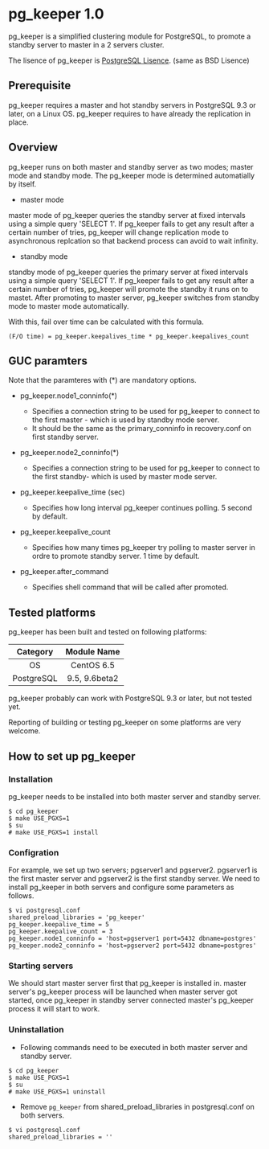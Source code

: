 pg_keeper 1.0
===========

pg_keeper is a simplified clustering module for PostgreSQL, to promote a standby server to master in a 2 servers cluster.

The lisence of pg_keeper is [PostgreSQL Lisence](https://opensource.org/licenses/postgresql). (same as BSD Lisence)

## Prerequisite
pg_keeper requires a master and hot standby servers in PostgreSQL 9.3 or later, on a Linux OS.
pg_keeper requires to have already the replication in place.

## Overview
pg_keeper runs on both master and standby server as two modes; master mode and standby mode.
The pg_keeper mode is determined automatially by itself.

- master mode

master mode of pg_keeper queries the standby server at fixed intervals using a simple query 'SELECT 1'.
If pg_keeper fails to get any result after a certain number of tries, pg_keeper will change replication mode to asynchronous replcation so that backend process can avoid to wait infinity.

- standby mode

standby mode of pg_keeper queries the primary server at fixed intervals using a simple query 'SELECT 1'.
If pg_keeper fails to get any result after a certain number of tries, pg_keeper will promote the standby it runs on to mastet.
After promoting to master server, pg_keeper switches from standby mode to master mode automatically.

With this, fail over time can be calculated with this formula.

```
(F/O time) = pg_keeper.keepalives_time * pg_keeper.keepalives_count
```

## GUC paramters
Note that the paramteres with (*) are mandatory options.

- pg_keeper.node1_conninfo(*)

  - Specifies a connection string to be used for pg_keeper to connect to the first master - which is used by standby mode server.
  - It should be the same as the primary_conninfo in recovery.conf on first standby server.

- pg_keeper.node2_conninfo(*)

  - Specifies a connection string to be used for pg_keeper to connect to the first standby- which is used by master mode server.

- pg_keeper.keepalive_time (sec)

  - Specifies how long interval pg_keeper continues polling. 5 second by default.

- pg_keeper.keepalive_count

  - Specifies how many times pg_keeper try polling to master server in ordre to promote standby server. 1 time by default.

- pg_keeper.after_command

  - Specifies shell command that will be called after promoted.

## Tested platforms
pg_keeper has been built and tested on following platforms:

| Category | Module Name |
|:--------:|:-----------:|
|OS|CentOS 6.5|
|PostgreSQL|9.5, 9.6beta2|

pg_keeper probably can work with PostgreSQL 9.3 or later, but not tested yet.

Reporting of building or testing pg_keeper on some platforms are very welcome.

## How to set up pg_keeper

### Installation
pg_keeper needs to be installed into both master server and standby server.

```
$ cd pg_keeper
$ make USE_PGXS=1
$ su
# make USE_PGXS=1 install
```

### Configration
For example, we set up two servers; pgserver1 and pgserver2. pgserver1 is the first master server and pgserver2 is the first standby server. We need to install pg_keeper in both servers and configure some parameters as follows.

```
$ vi postgresql.conf
shared_preload_libraries = 'pg_keeper'
pg_keeper.keepalive_time = 5
pg_keeper.keepalive_count = 3
pg_keeper.node1_conninfo = 'host=pgserver1 port=5432 dbname=postgres'
pg_keeper.node2_conninfo = 'host=pgserver2 port=5432 dbname=postgres'
```
### Starting servers
We should start master server first that pg_keeper is installed in. master server's pg_keeper process will be launched when master server got started, once pg_keeper in standby server connected master's pg_keeper process it will start to work.

### Uninstallation
+ Following commands need to be executed in both master server and standby server.

```
$ cd pg_keeper
$ make USE_PGXS=1
$ su
# make USE_PGXS=1 uninstall
```

+ Remove `pg_keeper` from shared_preload_libraries in postgresql.conf on both servers.

```
$ vi postgresql.conf
shared_preload_libraries = ''
```
